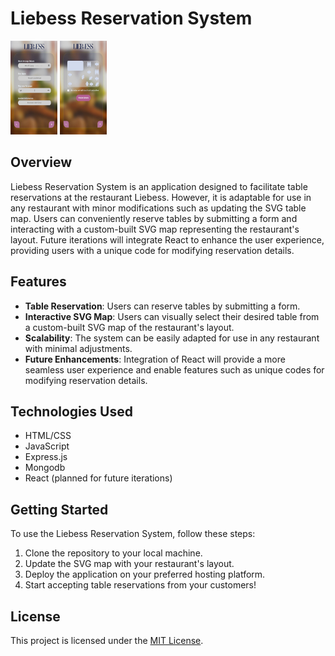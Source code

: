 # Liebess Reservation System

<img height="150" width="75" src="new liebess.JPG">
<img height="150" width="75" src="Capture2.JPG">



## Overview

Liebess Reservation System is an application designed to facilitate table reservations at the restaurant Liebess. However, it is adaptable for use in any restaurant with minor modifications such as updating the SVG table map. Users can conveniently reserve tables by submitting a form and interacting with a custom-built SVG map representing the restaurant's layout. Future iterations will integrate React to enhance the user experience, providing users with a unique code for modifying reservation details.

## Features

- **Table Reservation**: Users can reserve tables by submitting a form.
- **Interactive SVG Map**: Users can visually select their desired table from a custom-built SVG map of the restaurant's layout.
- **Scalability**: The system can be easily adapted for use in any restaurant with minimal adjustments.
- **Future Enhancements**: Integration of React will provide a more seamless user experience and enable features such as unique codes for modifying reservation details.

## Technologies Used

- HTML/CSS
- JavaScript
- Express.js
- Mongodb
- React (planned for future iterations)

## Getting Started

To use the Liebess Reservation System, follow these steps:

1. Clone the repository to your local machine.
2. Update the SVG map with your restaurant's layout.
3. Deploy the application on your preferred hosting platform.
4. Start accepting table reservations from your customers!


## License

This project is licensed under the [MIT License](https://opensource.org/licenses/MIT).